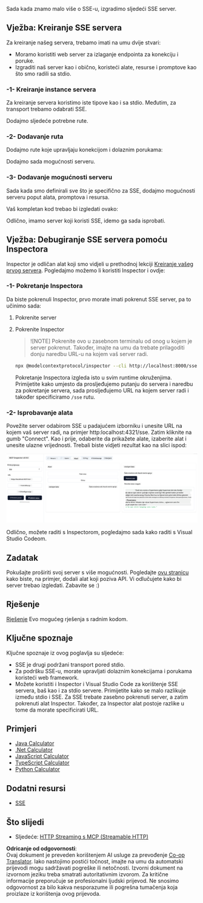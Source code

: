 <!--
CO_OP_TRANSLATOR_METADATA:
{
  "original_hash": "d90ca3d326c48fab2ac0ebd3a9876f59",
  "translation_date": "2025-07-13T20:02:44+00:00",
  "source_file": "03-GettingStarted/05-sse-server/README.md",
  "language_code": "hr"
}
-->
Sada kada znamo malo više o SSE-u, izgradimo sljedeći SSE server.

## Vježba: Kreiranje SSE servera

Za kreiranje našeg servera, trebamo imati na umu dvije stvari:

- Moramo koristiti web server za izlaganje endpointa za konekciju i poruke.
- Izgraditi naš server kao i obično, koristeći alate, resurse i promptove kao što smo radili sa stdio.

### -1- Kreiranje instance servera

Za kreiranje servera koristimo iste tipove kao i sa stdio. Međutim, za transport trebamo odabrati SSE.

Dodajmo sljedeće potrebne rute.

### -2- Dodavanje ruta

Dodajmo rute koje upravljaju konekcijom i dolaznim porukama:

Dodajmo sada mogućnosti serveru.

### -3- Dodavanje mogućnosti serveru

Sada kada smo definirali sve što je specifično za SSE, dodajmo mogućnosti serveru poput alata, promptova i resursa.

Vaš kompletan kod trebao bi izgledati ovako:

Odlično, imamo server koji koristi SSE, idemo ga sada isprobati.

## Vježba: Debugiranje SSE servera pomoću Inspectora

Inspector je odličan alat koji smo vidjeli u prethodnoj lekciji [Kreiranje vašeg prvog servera](/03-GettingStarted/01-first-server/README.md). Pogledajmo možemo li koristiti Inspector i ovdje:

### -1- Pokretanje Inspectora

Da biste pokrenuli Inspector, prvo morate imati pokrenut SSE server, pa to učinimo sada:

1. Pokrenite server

1. Pokrenite Inspector

    > ![NOTE]
    > Pokrenite ovo u zasebnom terminalu od onog u kojem je server pokrenut. Također, imajte na umu da trebate prilagoditi donju naredbu URL-u na kojem vaš server radi.

    ```sh
    npx @modelcontextprotocol/inspector --cli http://localhost:8000/sse --method tools/list
    ```

    Pokretanje Inspectora izgleda isto u svim runtime okruženjima. Primijetite kako umjesto da prosljeđujemo putanju do servera i naredbu za pokretanje servera, sada prosljeđujemo URL na kojem server radi i također specificiramo `/sse` rutu.

### -2- Isprobavanje alata

Povežite server odabirom SSE u padajućem izborniku i unesite URL na kojem vaš server radi, na primjer http:localhost:4321/sse. Zatim kliknite na gumb "Connect". Kao i prije, odaberite da prikažete alate, izaberite alat i unesite ulazne vrijednosti. Trebali biste vidjeti rezultat kao na slici ispod:

![SSE Server running in inspector](../../../../translated_images/sse-inspector.d86628cc597b8fae807a31d3d6837842f5f9ee1bcc6101013fa0c709c96029ad.hr.png)

Odlično, možete raditi s Inspectorom, pogledajmo sada kako raditi s Visual Studio Codeom.

## Zadatak

Pokušajte proširiti svoj server s više mogućnosti. Pogledajte [ovu stranicu](https://api.chucknorris.io/) kako biste, na primjer, dodali alat koji poziva API. Vi odlučujete kako bi server trebao izgledati. Zabavite se :)

## Rješenje

[Rješenje](./solution/README.md) Evo mogućeg rješenja s radnim kodom.

## Ključne spoznaje

Ključne spoznaje iz ovog poglavlja su sljedeće:

- SSE je drugi podržani transport pored stdio.
- Za podršku SSE-u, morate upravljati dolaznim konekcijama i porukama koristeći web framework.
- Možete koristiti i Inspector i Visual Studio Code za korištenje SSE servera, baš kao i za stdio servere. Primijetite kako se malo razlikuje između stdio i SSE. Za SSE trebate zasebno pokrenuti server, a zatim pokrenuti alat Inspector. Također, za Inspector alat postoje razlike u tome da morate specificirati URL.

## Primjeri

- [Java Calculator](../samples/java/calculator/README.md)
- [.Net Calculator](../../../../03-GettingStarted/samples/csharp)
- [JavaScript Calculator](../samples/javascript/README.md)
- [TypeScript Calculator](../samples/typescript/README.md)
- [Python Calculator](../../../../03-GettingStarted/samples/python)

## Dodatni resursi

- [SSE](https://developer.mozilla.org/en-US/docs/Web/API/Server-sent_events)

## Što slijedi

- Sljedeće: [HTTP Streaming s MCP (Streamable HTTP)](../06-http-streaming/README.md)

**Odricanje od odgovornosti**:  
Ovaj dokument je preveden korištenjem AI usluge za prevođenje [Co-op Translator](https://github.com/Azure/co-op-translator). Iako nastojimo postići točnost, imajte na umu da automatski prijevodi mogu sadržavati pogreške ili netočnosti. Izvorni dokument na izvornom jeziku treba smatrati autoritativnim izvorom. Za kritične informacije preporučuje se profesionalni ljudski prijevod. Ne snosimo odgovornost za bilo kakva nesporazume ili pogrešna tumačenja koja proizlaze iz korištenja ovog prijevoda.